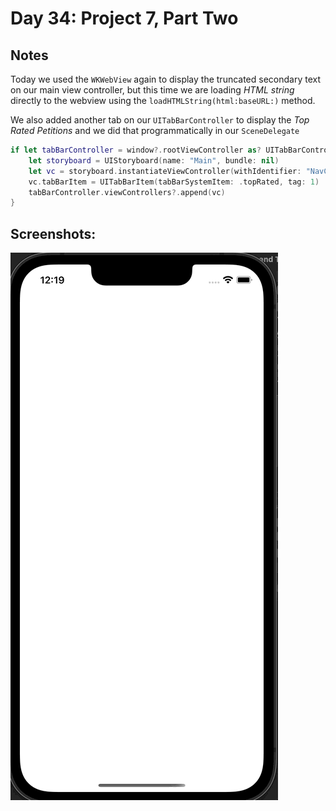 # Day 34: Project 7, Part Two

## Notes

Today we used the `WKWebView` again to display the truncated secondary text on our main view controller, but this time we are loading _HTML string_ directly to the webview using the `loadHTMLString(html:baseURL:)` method.

We also added another tab on our `UITabBarController` to display the _Top Rated Petitions_ and we did that programmatically in our `SceneDelegate` 

```swift
if let tabBarController = window?.rootViewController as? UITabBarController {
    let storyboard = UIStoryboard(name: "Main", bundle: nil)
    let vc = storyboard.instantiateViewController(withIdentifier: "NavController")
    vc.tabBarItem = UITabBarItem(tabBarSystemItem: .topRated, tag: 1)
    tabBarController.viewControllers?.append(vc)
}
```

## Screenshots:
![App-Screenshot](documentation/1.gif)
